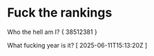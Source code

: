 # Fuck the rankings

Who the hell am I?
{ 38512381 }

What fucking year is it?
[ 2025-06-11T15:13:20Z ]
